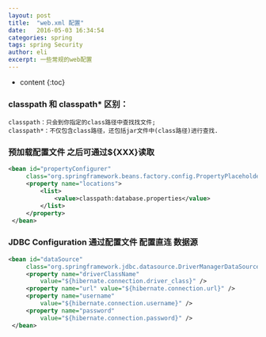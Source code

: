 ```yaml
---
layout: post
title:  "web.xml 配置"
date:   2016-05-03 16:34:54
categories: spring
tags: spring Security
author: eli
excerpt: 一些常规的web配置
---
```

* content
{:toc}

### classpath 和 classpath* 区别：

`classpath：只会到你指定的class路径中查找找文件;`  
`classpath*：不仅包含class路径，还包括jar文件中(class路径)进行查找.`  

### 预加载配置文件 之后可通过${XXX}读取  

```xml
<bean id="propertyConfigurer"  
     class="org.springframework.beans.factory.config.PropertyPlaceholderConfigurer">  
     <property name="locations">  
         <list>  
             <value>classpath:database.properties</value>  
         </list>  
     </property>  
 </bean>
```   

### JDBC Configuration  通过配置文件 配置直连 数据源  

```xml
<bean id="dataSource"  
     class="org.springframework.jdbc.datasource.DriverManagerDataSource">  
     <property name="driverClassName"  
         value="${hibernate.connection.driver_class}" />  
     <property name="url" value="${hibernate.connection.url}" />  
     <property name="username"  
         value="${hibernate.connection.username}" />  
     <property name="password"  
         value="${hibernate.connection.password}" />  
 </bean>  
```
